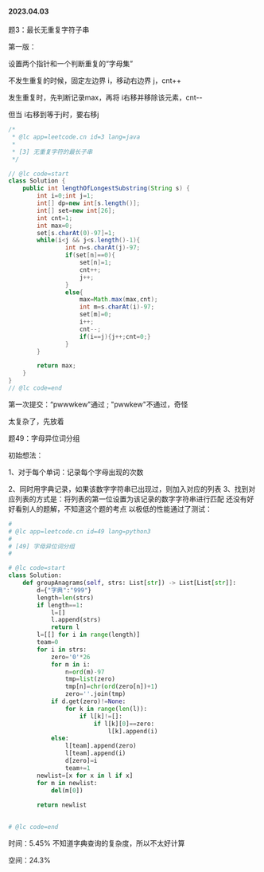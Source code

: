 ####  2023.04.03

题3：最长无重复字符子串

第一版：

设置两个指针和一个判断重复的“字母集”

不发生重复的时候，固定左边界 i，移动右边界 j，cnt++

发生重复时，先判断记录max，再将 i右移并移除该元素，cnt--

但当 i右移到等于j时，要右移j

```java
/*
 * @lc app=leetcode.cn id=3 lang=java
 *
 * [3] 无重复字符的最长子串
 */

// @lc code=start
class Solution {
    public int lengthOfLongestSubstring(String s) { 
        int i=0;int j=1;
        int[] dp=new int[s.length()];
        int[] set=new int[26];
        int cnt=1;
        int max=0;
        set[s.charAt(0)-97]=1;
        while(i<j && j<s.length()-1){
                int n=s.charAt(j)-97;
                if(set[n]==0){
                    set[n]=1;
                    cnt++;
                    j++;
                }
                else{
                    max=Math.max(max,cnt);
                    int m=s.charAt(i)-97;
                    set[m]=0;
                    i++;
                    cnt--;
                    if(i==j){j++;cnt=0;}
                }
        }

        return max;
    }
}
// @lc code=end

```

第一次提交：“pwwwkew"通过 ;  "pwwkew"不通过，奇怪

太复杂了，先放着



题49：字母异位词分组

初始想法：

1、对于每个单词：记录每个字母出现的次数

2、同时用字典记录，如果该数字字符串已出现过，则加入对应的列表
3、找到对应列表的方式是：将列表的第一位设置为该记录的数字字符串进行匹配
还没有好好看别人的题解，不知道这个题的考点
以极低的性能通过了测试：

```python
#
# @lc app=leetcode.cn id=49 lang=python3
#
# [49] 字母异位词分组
#

# @lc code=start
class Solution:
    def groupAnagrams(self, strs: List[str]) -> List[List[str]]:
        d={"字典":"999"}
        length=len(strs)
        if length==1:
            l=[]
            l.append(strs)
            return l
        l=[[] for i in range(length)]
        team=0
        for i in strs:
            zero='0'*26
            for m in i:
                n=ord(m)-97
                tmp=list(zero)
                tmp[n]=chr(ord(zero[n])+1)
                zero=''.join(tmp)
            if d.get(zero)!=None:
                for k in range(len(l)):
                    if l[k]!=[]:
                        if l[k][0]==zero:
                            l[k].append(i)
            else:
                l[team].append(zero)
                l[team].append(i)
                d[zero]=i
                team+=1
        newlist=[x for x in l if x]
        for m in newlist:
            del(m[0])
        
        return newlist
       

# @lc code=end


```
时间：5.45%
不知道字典查询的复杂度，所以不太好计算

空间：24.3%
